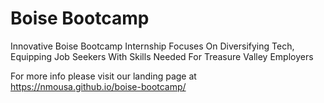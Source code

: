 # Boise Bootcamp
Innovative Boise Bootcamp Internship Focuses On Diversifying Tech, Equipping Job Seekers With Skills Needed For Treasure Valley Employers

For more info please visit our landing page at https://nmousa.github.io/boise-bootcamp/ 
